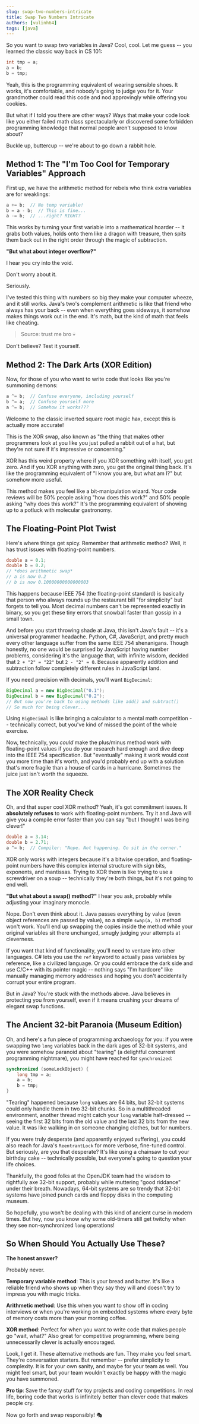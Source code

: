 ```yaml
---
slug: swap-two-numbers-intricate
title: Swap Two Numbers Intricate
authors: [vulinh64]
tags: [java]
---
```


So you want to swap two variables in Java? Cool, cool. Let me guess -- you learned the classic way back in CS 101:

```java
int tmp = a;
a = b;
b = tmp;
```

Yeah, this is the programming equivalent of wearing sensible shoes. It works, it's comfortable, and nobody's going to
judge you for it. Your grandmother could read this code and nod approvingly while offering you cookies.

But what if I told you there are other ways? Ways that make your code look like you either failed math class
spectacularly or discovered some forbidden programming knowledge that normal people aren't supposed to know about?

Buckle up, buttercup -- we're about to go down a rabbit hole.

<!--truncate-->

## Method 1: The "I'm Too Cool for Temporary Variables" Approach

First up, we have the arithmetic method for rebels who think extra variables are for weaklings:

```java
a += b;  // No temp variable!
b = a - b;  // This is fine...
a -= b;  // ...right? RIGHT?
```

This works by turning your first variable into a mathematical hoarder -- it grabs both values, holds onto them like a
dragon with treasure, then spits them back out in the right order through the magic of subtraction.

**"But what about integer overflow?"**

I hear you cry into the void.

Don't worry about it.

Seriously.

I've tested this thing with numbers so big they make your computer wheeze, and it still
works. Java's two's complement arithmetic is like that friend who always has your back -- even when everything goes
sideways, it somehow makes things work out in the end. It's math, but the kind of math that feels like cheating.

> Source: trust me bro 💀

Don't believe? Test it yourself.

## Method 2: The Dark Arts (XOR Edition)

Now, for those of you who want to write code that looks like you're summoning demons:

```java
a ^= b;  // Confuse everyone, including yourself
b ^= a;  // Confuse yourself more
a ^= b;  // Somehow it works???
```

Welcome to the classic inverted square root magic hax, except this is actually more accurate!

This is the XOR swap, also known as "the thing that makes other programmers look at you like you just pulled a rabbit
out of a hat, but they're not sure if it's impressive or concerning."

XOR has this weird property where if you XOR something with itself, you get zero. And if you XOR anything with zero, you
get the original thing back. It's like the programming equivalent of "I know you are, but what am I?" but somehow more
useful.

This method makes you feel like a bit-manipulation wizard. Your code reviews will be 50% people asking "how does this
work?" and 50% people asking "why does this work?" It's the programming equivalent of showing up to a potluck with
molecular gastronomy.

## The Floating-Point Plot Twist

Here's where things get spicy. Remember that arithmetic method? Well, it has trust issues with floating-point numbers.

```java
double a = 0.1;
double b = 0.2;
// *does arithmetic swap*
// a is now 0.2
// b is now 0.10000000000000003
```

This happens because IEEE 754 (the floating-point standard) is basically that person who always rounds up the restaurant
bill "for simplicity" but forgets to tell you. Most decimal numbers can't be represented exactly in binary, so you get
these tiny errors that snowball faster than gossip in a small town.

And before you start throwing shade at Java, this isn't Java's fault -- it's a universal programmer headache. Python, C#,
JavaScript, and pretty much every other language suffer from the same IEEE 754 shenanigans. Though honestly, no one
would be surprised by JavaScript having number problems, considering it's the language that, with infinite wisdom,
decided that `2 + "2" = "22"` but `2 - "2" = 0`. Because apparently addition and subtraction follow completely different
rules in JavaScript land.

If you need precision with decimals, you'll want `BigDecimal`:

```java
BigDecimal a = new BigDecimal("0.1");
BigDecimal b = new BigDecimal("0.2");
// But now you're back to using methods like add() and subtract()
// So much for being clever...
```

Using `BigDecimal` is like bringing a calculator to a mental math competition -- technically correct, but you've kind of
missed the point of the whole exercise.

Now, technically, you *could* make the plus/minus method work with floating-point values if you do your research hard
enough and dive deep into the IEEE 754 specification. But "eventually" making it work would cost you more time than it's
worth, and you'd probably end up with a solution that's more fragile than a house of cards in a hurricane. Sometimes the
juice just isn't worth the squeeze.

## The XOR Reality Check

Oh, and that super cool XOR method? Yeah, it's got commitment issues. It **absolutely refuses** to work with
floating-point numbers. Try it and Java will give you a compile error faster than you can say "but I thought I was being
clever!"

```java
double a = 3.14;
double b = 2.71;
a ^= b;  // Compiler: "Nope. Not happening. Go sit in the corner."
```

XOR only works with integers because it's a bitwise operation, and floating-point numbers have this complex internal
structure with sign bits, exponents, and mantissas. Trying to XOR them is like trying to use a screwdriver on a
soup -- technically they're both things, but it's not going to end well.

**"But what about a swap() method?"** I hear you ask, probably while adjusting your imaginary monocle.

Nope. Don't even think about it. Java passes everything by value (even object references are passed by value), so a
simple `swap(a, b)` method won't work. You'll end up swapping the copies inside the method while your original variables
sit there unchanged, smugly judging your attempts at cleverness.

If you want that kind of functionality, you'll need to venture into other languages. C# lets you use the `ref` keyword
to actually pass variables by reference, like a civilized language. Or you could embrace the dark side and use C/C++
with its pointer magic -- nothing says "I'm hardcore" like manually managing memory addresses and hoping you don't
accidentally corrupt your entire program.

But in Java? You're stuck with the methods above. Java believes in protecting you from yourself, even if it means
crushing your dreams of elegant swap functions.

## The Ancient 32-bit Paranoia (Museum Edition)

Oh, and here's a fun piece of programming archaeology for you: if you were swapping two `long` variables back in the
dark ages of 32-bit systems, and you were somehow paranoid about "tearing" (a delightful concurrent programming
nightmare), you might have reached for `synchronized`:

```java
synchronized (someLockObject) {
    long tmp = a;
    a = b;
    b = tmp;
}
```

"Tearing" happened because `long` values are 64 bits, but 32-bit systems could only handle them in two 32-bit chunks. So
in a multithreaded environment, another thread might catch your `long` variable half-dressed -- seeing the first 32 bits
from the old value and the last 32 bits from the new value. It was like walking in on someone changing clothes, but for
numbers.

If you were truly desperate (and apparently enjoyed suffering), you could also reach for Java's `ReentrantLock` for more
verbose, fine-tuned control. But seriously, are you that desperate? It's like using a chainsaw to cut your birthday
cake -- technically possible, but everyone's going to question your life choices.

Thankfully, the good folks at the OpenJDK team had the wisdom to rightfully axe 32-bit support, probably while
muttering "good riddance" under their breath. Nowadays, 64-bit systems are so trendy that 32-bit systems have joined
punch cards and floppy disks in the computing museum.

So hopefully, you won't be dealing with this kind of ancient curse in modern times. But hey, now you know why some
old-timers still get twitchy when they see non-synchronized `long` operations!

## So When Should You Actually Use These?

**The honest answer?**

Probably never.

**Temporary variable method**: This is your bread and butter. It's like a reliable friend who shows up when they say
they will and doesn't try to impress you with magic tricks.

**Arithmetic method**: Use this when you want to show off in coding interviews or when you're working on embedded
systems where every byte of memory costs more than your morning coffee.

**XOR method**: Perfect for when you want to write code that makes people go "wait, what?" Also great for competitive
programming, where being unnecessarily clever is actually encouraged.

Look, I get it. These alternative methods are fun. They make you feel smart. They're conversation starters. But
remember -- prefer simplicity to complexity. It is for your own sanity, and maybe for your team as well. You might feel
smart, but your team wouldn't exactly be happy with the magic you have summoned.

**Pro tip**: Save the fancy stuff for toy projects and coding competitions. In real life, boring code that works is
infinitely better than clever code that makes people cry.

Now go forth and swap responsibly! 🎭